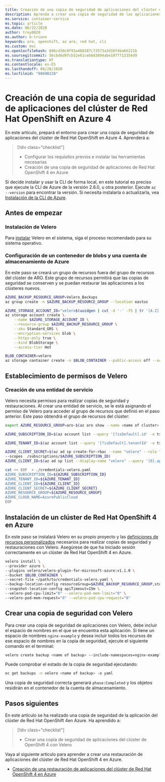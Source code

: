 ```yaml
---
title: Creación de una copia de seguridad de aplicaciones del clúster de Red Hat OpenShift 4 en Azure
description: Aprenda a crear una copia de seguridad de las aplicaciones del clúster de Red Hat OpenShift en Azure con Velero
ms.service: container-service
ms.topic: article
ms.date: 06/22/2020
author: troy0820
ms.author: b-trconn
keywords: aro, openshift, az aro, red hat, cli
ms.custom: mvc
ms.openlocfilehash: 046cd30c0f93a468287c73573a3d18f4ba66221b
ms.sourcegitcommit: 56cbd6d97cb52e61ceb6d3894abe1977713354d9
ms.translationtype: HT
ms.contentlocale: es-ES
ms.lasthandoff: 08/20/2020
ms.locfileid: "88690228"
---
```

# <a name="create-an-azure-red-hat-openshift-4-cluster-application-backup"></a>Creación de una copia de seguridad de aplicaciones del clúster de Red Hat OpenShift en Azure 4

En este artículo, prepará el entorno para crear una copia de seguridad de aplicaciones del clúster de Red Hat OpenShift en Azure 4. Aprenderá a:

> [!div class="checklist"]
> * Configurar los requisitos previos e instalar las herramientas necesarias
> * Creación de una copia de seguridad de aplicaciones de Red Hat OpenShift 4 en Azure

Si decide instalar y usar la CLI de forma local, en este tutorial es preciso que ejecute la CLI de Azure de la versión 2.6.0, u otra posterior. Ejecute `az --version` para encontrar la versión. Si necesita instalarla o actualizarla, vea [Instalación de la CLI de Azure](https://docs.microsoft.com/cli/azure/install-azure-cli?view=azure-cli-latest).

## <a name="before-you-begin"></a>Antes de empezar

### <a name="install-velero"></a>Instalación de Velero

Para [instalar](https://velero.io/docs/main/basic-install/) Velero en el sistema, siga el proceso recomendado para su sistema operativo.

### <a name="set-up-azure-storage-account-and-blob-container"></a>Configuración de un contenedor de blobs y una cuenta de almacenamiento de Azure

En este paso se creará un grupo de recursos fuera del grupo de recursos del clúster de ARO.  Este grupo de recursos permitirá que las copias de seguridad se conserven y se puedan restaurar las aplicaciones a los clústeres nuevos.

```bash
AZURE_BACKUP_RESOURCE_GROUP=Velero_Backups
az group create -n $AZURE_BACKUP_RESOURCE_GROUP --location eastus

AZURE_STORAGE_ACCOUNT_ID="velero$(uuidgen | cut -d '-' -f5 | tr '[A-Z]' '[a-z]')"
az storage account create \
    --name $AZURE_STORAGE_ACCOUNT_ID \
    --resource-group $AZURE_BACKUP_RESOURCE_GROUP \
    --sku Standard_GRS \
    --encryption-services blob \
    --https-only true \
    --kind BlobStorage \
    --access-tier Hot

BLOB_CONTAINER=velero
az storage container create -n $BLOB_CONTAINER --public-access off --account-name $AZURE_STORAGE_ACCOUNT_ID
```

## <a name="set-permissions-for-velero"></a>Establecimiento de permisos de Velero

### <a name="create-service-principal"></a>Creación de una entidad de servicio

Velero necesita permisos para realizar copias de seguridad y restauraciones. Al crear una entidad de servicio, se le está asignando el permiso de Velero para acceder al grupo de recursos que definió en el paso anterior. Este paso obtendrá el grupo de recursos del clúster:

```bash
export AZURE_RESOURCE_GROUP=aro-$(az aro show --name <name of cluster> --resource-group <name of resource group> | jq -r '.clusterProfile.domain')
```


```bash
AZURE_SUBSCRIPTION_ID=$(az account list --query '[?isDefault].id' -o tsv)

AZURE_TENANT_ID=$(az account list --query '[?isDefault].tenantId' -o tsv)
```

```bash
AZURE_CLIENT_SECRET=$(az ad sp create-for-rbac --name "velero" --role "Contributor" --query 'password' -o tsv \
--scopes  /subscriptions/$AZURE_SUBSCRIPTION_ID)
AZURE_CLIENT_ID=$(az ad sp list --display-name "velero" --query '[0].appId' -o tsv)

```

```bash
cat << EOF  > ./credentials-velero.yaml
AZURE_SUBSCRIPTION_ID=${AZURE_SUBSCRIPTION_ID}
AZURE_TENANT_ID=${AZURE_TENANT_ID}
AZURE_CLIENT_ID=${AZURE_CLIENT_ID}
AZURE_CLIENT_SECRET=${AZURE_CLIENT_SECRET}
AZURE_RESOURCE_GROUP=${AZURE_RESOURCE_GROUP}
AZURE_CLOUD_NAME=AzurePublicCloud
EOF
```

## <a name="install-velero-on-azure-red-hat-openshift-4-cluster"></a>Instalación de un clúster de Red Hat OpenShift 4 en Azure

En este paso se instalará Velero en su propio proyecto y las [definiciones de recursos personalizados](https://kubernetes.io/docs/tasks/extend-kubernetes/custom-resources/custom-resource-definitions/) necesarios para realizar copias de seguridad y restauraciones con Velero. Asegúrese de que ha iniciado sesión correctamente en un clúster de Red Hat OpenShift 4 en Azure.


```bash
velero install \
--provider azure \
--plugins velero/velero-plugin-for-microsoft-azure:v1.1.0 \
--bucket $BLOB_CONTAINER \
--secret-file ~/path/to/credentials-velero.yaml \
--backup-location-config resourceGroup=$AZURE_BACKUP_RESOURCE_GROUP,storageAccount=$AZURE_STORAGE_ACCOUNT_ID \
--snapshot-location-config apiTimeout=15m \
--velero-pod-cpu-limit="0" --velero-pod-mem-limit="0" \
--velero-pod-mem-request="0" --velero-pod-cpu-request="0"
```

## <a name="create-a-backup-with-velero"></a>Crear una copia de seguridad con Velero

Para crear una copia de seguridad de aplicaciones con Velero, debe incluir el espacio de nombres en el que se encuentra esta aplicación.  Si tiene un espacio de nombres `nginx-example` y desea incluir todos los recursos de ese espacio de nombres en la copia de seguridad, ejecute el siguiente comando en el terminal:

```bash
velero create backup <name of backup> --include-namespaces=nginx-example
```
Puede comprobar el estado de la copia de seguridad ejecutando:

```bash
oc get backups -n velero <name of backup> -o yaml
```

Una copia de seguridad correcta generará `phase:Completed` y los objetos residirán en el contenedor de la cuenta de almacenamiento.

## <a name="next-steps"></a>Pasos siguientes

En este artículo se ha realizado una copia de seguridad de la aplicación del clúster de Red Hat OpenShift 4en Azure. Ha aprendido a:

> [!div class="checklist"]
> * Crear una copia de seguridad de aplicaciones del clúster de OpenShift 4 con Velero


Vaya al siguiente artículo para aprender a crear una restauración de aplicaciones del clúster de Red Hat OpenShift 4 en Azure.

* [Creación de una restauración de aplicaciones del clúster de Red Hat OpenShift 4 en Azure](howto-create-a-restore.md)
